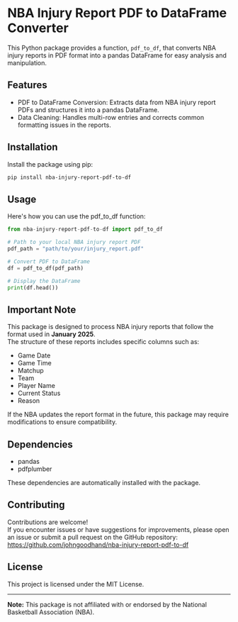# NBA Injury Report PDF to DataFrame Converter

This Python package provides a function, `pdf_to_df`, that converts NBA injury reports in PDF format into a pandas DataFrame for easy analysis and manipulation.

## Features

- PDF to DataFrame Conversion: Extracts data from NBA injury report PDFs and structures it into a pandas DataFrame.
- Data Cleaning: Handles multi-row entries and corrects common formatting issues in the reports.

## Installation

Install the package using pip:

```bash
pip install nba-injury-report-pdf-to-df
```

## Usage

Here's how you can use the pdf_to_df function:

```python
from nba-injury-report-pdf-to-df import pdf_to_df

# Path to your local NBA injury report PDF
pdf_path = "path/to/your/injury_report.pdf"

# Convert PDF to DataFrame
df = pdf_to_df(pdf_path)

# Display the DataFrame
print(df.head())
```

## Important Note

This package is designed to process NBA injury reports that follow the format used in **January 2025**.  
The structure of these reports includes specific columns such as:
- Game Date
- Game Time
- Matchup
- Team
- Player Name
- Current Status
- Reason

If the NBA updates the report format in the future, this package may require modifications to ensure compatibility.

## Dependencies

- pandas
- pdfplumber

These dependencies are automatically installed with the package.

## Contributing

Contributions are welcome!  
If you encounter issues or have suggestions for improvements, please open an issue or submit a pull request on the GitHub repository:  
https://github.com/johngoodhand/nba-injury-report-pdf-to-df

## License

This project is licensed under the MIT License.

---

**Note:** This package is not affiliated with or endorsed by the National Basketball Association (NBA).
